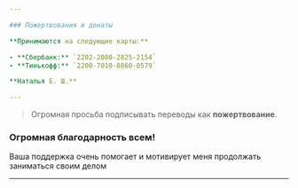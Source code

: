 ```yaml
---

### Пожертвования и донаты

**Принимаются на следующие карты:**

- **Сбербанк:** `2202-2080-2825-2154`
- **Тинькофф:** `2200-7010-8860-0579`

**Наталья Е. Ш.**

---
```


> Огромная просьба подписывать переводы как **пожертвование**.

### Огромная благодарность всем!

Ваша поддержка очень помогает и мотивирует меня продолжать заниматься своим делом

---
